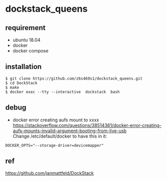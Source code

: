 # dockstack_queens

## requirement
- ubuntu 18.04
- docker
- docker compose

## installation
```console
$ git clone https://github.com/z6s469s1/dockstack_queens.git
$ cd DockStack
$ make
$ docker exec --tty --interactive  dockstack  bash
```


## debug
- docker error creating aufs mount to xxxx </br>
https://stackoverflow.com/questions/38514361/docker-error-creating-aufs-mounts-invalid-argument-booting-from-live-usb </br>
Change /etc/default/docker to have this in it:
```console
DOCKER_OPTS="--storage-driver=devicemapper"
```

## ref
https://github.com/janmattfeld/DockStack
